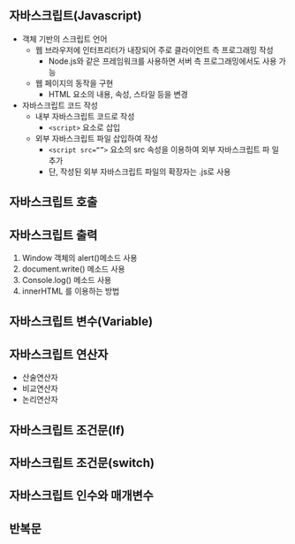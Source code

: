 ## 자바스크립트(Javascript)
- 객체 기반의 스크립트 언어
  - 웹 브라우저에 인터프리터가 내장되어 주로 클라이언트 측
프로그래밍 작성
    - Node.js와 같은 프레임워크를 사용하면 서버 측 프로그래밍에서도
사용 가능 
  - 웹 페이지의 동작을 구현
    - HTML 요소의 내용, 속성, 스타일 등을 변경
- 자바스크립트 코드 작성
  - 내부 자바스크립트 코드로 작성
    - `<script>` 요소로 삽입
  - 외부 자바스크립트 파일 삽입하여 작성
    - `<script src=“”>` 요소의 src 속성을 이용하여 외부 자바스크립트 파
일 추가
    - 단, 작성된 외부 자바스크립트 파일의 확장자는 .js로 사용

## 자바스크립트 호출

## 자바스크립트 출력
1. Window 객체의 alert()메소드 사용
2. document.write() 메소드 사용
3. Console.log() 메소드 사용
4. innerHTML 를 이용하는 방법

## 자바스크립트 변수(Variable)

## 자바스크립트 연산자
- 산술연산자
- 비교연산자
- 논리연산자

## 자바스크립트 조건문(If)

## 자바스크립트 조건문(switch)

## 자바스크립트 인수와 매개변수

## 반복문
